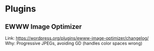# Plugins

## EWWW Image Optimizer

Link: <https://wordpress.org/plugins/ewww-image-optimizer/changelog/>
Why: Progressive JPEGs, avoiding GD (handles color spaces wrong)
